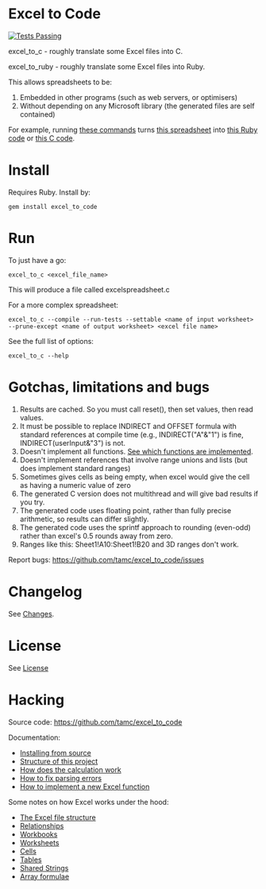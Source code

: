 # Excel to Code

[![Tests Passing](https://travis-ci.org/tamc/excel_to_code.svg?branch=master)](https://travis-ci.org/tamc/excel_to_code)

excel_to_c - roughly translate some Excel files into C.

excel_to_ruby - roughly translate some Excel files into Ruby.

This allows spreadsheets to be:

1. Embedded in other programs (such as web servers, or optimisers)
2. Without depending on any Microsoft library (the generated files are self contained)

For example, running [these commands](examples/simple/compile.sh) turns [this spreadsheet](examples/simple/simple.xlsx) into [this Ruby code](examples/simple/ruby/simple.rb) or [this C code](examples/simple/c/simple.c).

# Install

Requires Ruby. Install by:

    gem install excel_to_code

# Run

To just have a go:

	excel_to_c <excel_file_name>

This will produce a file called excelspreadsheet.c

For a more complex spreadsheet:
	
	excel_to_c --compile --run-tests --settable <name of input worksheet> --prune-except <name of output worksheet> <excel file name> 
	
See the full list of options:

	excel_to_c --help

# Gotchas, limitations and bugs

1. Results are cached. So you must call reset(), then set values, then read values.
2. It must be possible to replace INDIRECT and OFFSET formula with standard references at compile time (e.g., INDIRECT("A"&"1") is fine, INDIRECT(userInput&"3") is not.
3. Doesn't implement all functions. [See which functions are implemented](docs/Which_functions_are_implemented.md).
4. Doesn't implement references that involve range unions and lists (but does implement standard ranges)
5. Sometimes gives cells as being empty, when excel would give the cell as having a numeric value of zero
6. The generated C version does not multithread and will give bad results if you try.
7. The generated code uses floating point, rather than fully precise arithmetic, so results can differ slightly.
8. The generated code uses the sprintf approach to rounding (even-odd) rather than excel's 0.5 rounds away from zero.
9. Ranges like this: Sheet1!A10:Sheet1!B20 and 3D ranges don't work.

Report bugs: <https://github.com/tamc/excel_to_code/issues>

# Changelog

See [Changes](CHANGES.md).

# License

See [License](LICENSE.md)

# Hacking

Source code: <https://github.com/tamc/excel_to_code>

Documentation:

* [Installing from source](docs/installing_from_source.md)
* [Structure of this project](docs/structure_of_this_project.md)
* [How does the calculation work](docs/how_does_the_calculation_work.md)
* [How to fix parsing errors](docs/How_to_fix_parsing_errors.md)
* [How to implement a new Excel function](docs/How_to_add_a_missing_function.md)

Some notes on how Excel works under the hood:

* [The Excel file structure](docs/implementation/excel_file_structure.md)
* [Relationships](docs/implementation/relationships.md)
* [Workbooks](docs/implementation/workbook.md)
* [Worksheets](docs/implementation/worksheets.md)
* [Cells](docs/implementation/cell.md)
* [Tables](docs/implementation/tables.md)
* [Shared Strings](docs/implementation/shared_strings.md)
* [Array formulae](docs/implementation/array_formulae.md)

